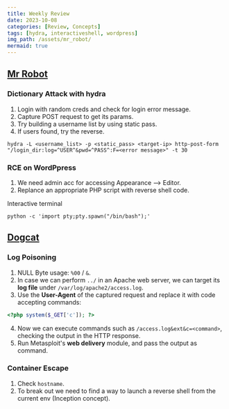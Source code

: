 ```yaml
---
title: Weekly Review 
date: 2023-10-08
categories: [Review, Concepts]
tags: [hydra, interactiveshell, wordpress]
img_path: /assets/mr_robot/
mermaid: true
---
```

## [Mr Robot](https://cspanias.github.io/posts/Mr-Robot-Write-Up-(2023)/) 

### Dictionary Attack with hydra

1. Login with random creds and check for login error message. 
2. Capture POST request to get its params.
3. Try building a username list by using static pass.
4. If users found, try the reverse. 

 ```shell
 hydra -L <username_list> -p <static_pass> <target-ip> http-post-form "/login_dir:log=^USER^&pwd=^PASS^:F=<error message>" -t 30
 ```
 
 ### RCE on WordPpress 
 
 1. We need admin acc for accessing Appearance --> Editor.
 2. Replance an appropriate PHP script with reverse shell code. 
 
 Interactive terminal
 
 ```shell
 python -c 'import pty;pty.spawn("/bin/bash");'
 ```
 
 ## [Dogcat](https://cspanias.github.io/posts/Dogcat-Write-Up-(2023)/)
 
 ### Log Poisoning
 
 1. NULL Byte usage: `%00` / `&`.
 2. In case we can perform `../` in an Apache web server, we can target its **log file** under `/var/log/apache2/access.log`.
 3. Use the **User-Agent** of the captured request and replace it with code accepting commands:
 ```PHP
 <?php system($_GET['c']); ?>
 ```
 4. Now we can execute commands such as `/access.log&ext&c=<command>`, checking the output in the HTTP response.
 5. Run Metasploit's **web delivery** module, and pass the output as command.
 
 ### Container Escape
 
 1. Check ```hostname```. 
 2. To break out we need to find a way to launch a reverse shell from the current env (Inception concept).